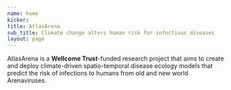 ```yaml
---
name: home
kicker:
title: AtlasArena
sub_title: Climate change alters human risk for infectious diseases
layout: page
---
```


AtlasArena is a **Wellcome Trust**-funded research project that aims to create and deploy climate-driven spatio-temporal disease ecology models that predict the risk of infections to humans from old and new world Arenaviruses.
